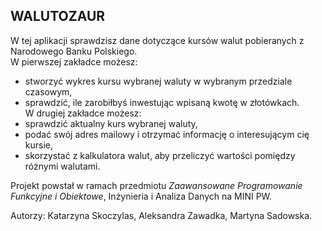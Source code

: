 ## WALUTOZAUR

W tej aplikacji sprawdzisz dane dotyczące kursów walut pobieranych z Narodowego Banku Polskiego.  
W pierwszej zakładce możesz:  
- stworzyć wykres kursu wybranej waluty w wybranym przedziale czasowym,  
- sprawdzić, ile zarobiłbyś inwestując wpisaną kwotę w złotówkach.  
W drugiej zakładce możesz:  
- sprawdzić aktualny kurs wybranej waluty,  
- podać swój adres mailowy i otrzymać informację o interesującym cię kursie,  
- skorzystać z kalkulatora walut, aby przeliczyć wartości pomiędzy różnymi walutami.  

Projekt powstał w ramach przedmiotu *Zaawansowane Programowanie Funkcyjne i Obiektowe*, Inżynieria i Analiza Danych na MINI PW.

Autorzy: Katarzyna Skoczylas, Aleksandra Zawadka, Martyna Sadowska.



